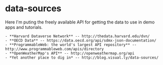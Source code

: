 # data-sources
Here I'm puting the freely available API for getting the data to use in demo apps and tutorials. 

	- **Harvard Dataverse Network** -- http://thedata.harvard.edu/dvn/
	- **OECD Data** -- https://data.oecd.org/api/sdmx-json-documentation/
	- **ProgrammableWeb: the world's largest API repository** -- http://www.programmableweb.com/apis/directory
	- **OpenWeatherMap's API** -- http://openweathermap.org/api
	- *Yet another place to dig in* -- http://blog.visual.ly/data-sources/
